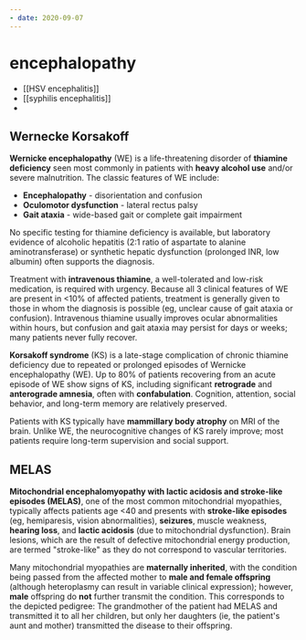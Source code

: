 ```yaml
---
- date: 2020-09-07
---
```


# encephalopathy

- [[HSV encephalitis]]
- [[syphilis encephalitis]]
-

## Wernecke Korsakoff

<!-- Wernicke sx, treatment. Korsakoff sx -->

**Wernicke encephalopathy** (WE) is a life-threatening disorder of **thiamine deficiency** seen most commonly in patients with **heavy alcohol use** and/or severe malnutrition. The classic features of WE include:

- **Encephalopathy** - disorientation and confusion
- **Oculomotor dysfunction** - lateral rectus palsy
- **Gait ataxia** - wide-based gait or complete gait impairment

No specific testing for thiamine deficiency is available, but laboratory evidence of alcoholic hepatitis (2:1 ratio of aspartate to alanine  aminotransferase) or synthetic hepatic dysfunction (prolonged INR, low  albumin) often supports the diagnosis.

Treatment with **intravenous thiamine**, a well-tolerated and low-risk medication, is required with urgency.  Because all 3 clinical features of WE are present in <10% of affected patients, treatment is generally given to those in whom the diagnosis  is possible (eg, unclear cause of gait ataxia or confusion).  Intravenous thiamine usually improves ocular abnormalities within hours, but confusion and gait ataxia may persist for days or weeks; many  patients never fully recover.

**Korsakoff syndrome** (KS) is a  late-stage complication of chronic thiamine deficiency due to repeated  or prolonged episodes of Wernicke encephalopathy (WE). Up to 80% of  patients recovering from an acute episode of WE show signs of KS,  including significant **retrograde** and **anterograde amnesia**, often with **confabulation**. Cognition, attention, social behavior, and long-term memory are relatively preserved.

Patients with KS typically have **mammillary body atrophy** on MRI of the brain. Unlike WE, the neurocognitive changes of KS  rarely improve; most patients require long-term supervision and social  support.

## MELAS

<!-- mitochondrial enceophalopathy is, sx, inheritance -->

**Mitochondrial encephalomyopathy with lactic acidosis and stroke-like episodes (MELAS)**, one of the most common mitochondrial myopathies, typically affects patients age <40 and presents with **stroke-like episodes** (eg, hemiparesis, vision abnormalities), **seizures**, muscle weakness, **hearing loss**, and **lactic acidosis** (due to mitochondrial dysfunction). Brain lesions, which are the  result of defective mitochondrial energy production, are termed  "stroke-like" as they do not correspond to vascular territories.

Many mitochondrial myopathies are **maternally inherited**, with the condition being passed from the affected mother to **male and female offspring** (although heteroplasmy can result in variable clinical expression); however, **male** offspring do **not** further transmit the condition. This corresponds to the depicted  pedigree: The grandmother of the patient had MELAS and transmitted it  to all her children, but only her daughters (ie, the patient's aunt and  mother) transmitted the disease to their offspring.
